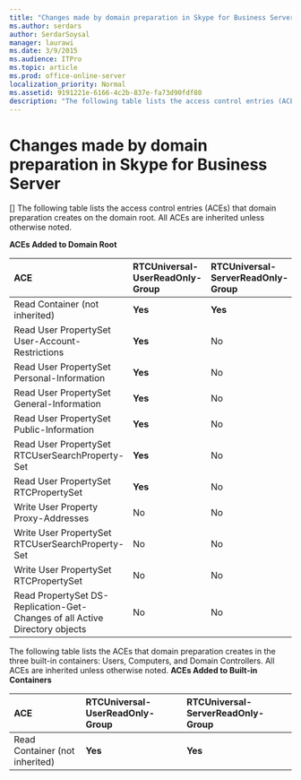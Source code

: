 ```yaml
---
title: "Changes made by domain preparation in Skype for Business Server"
ms.author: serdars
author: SerdarSoysal
manager: laurawi
ms.date: 3/9/2015
ms.audience: ITPro
ms.topic: article
ms.prod: office-online-server
localization_priority: Normal
ms.assetid: 9191221e-6166-4c2b-837e-fa73d90fdf80
description: "The following table lists the access control entries (ACEs) that domain preparation creates on the domain root. All ACEs are inherited unless otherwise noted."
---
```


# Changes made by domain preparation in Skype for Business Server
[]
The following table lists the access control entries (ACEs) that domain preparation creates on the domain root. All ACEs are inherited unless otherwise noted.
  
**ACEs Added to Domain Root**

|**ACE**|**RTCUniversal-UserReadOnly-Group**|**RTCUniversal-ServerReadOnly-Group**|**RTCUniversal-UserAdmins**|**RTCHSUniversal-Services**|**Authenticated-Users**|
|:-----|:-----|:-----|:-----|:-----|:-----|
|Read Container (not inherited)  <br/> |**Yes** <br/> |**Yes** <br/> |No  <br/> |No  <br/> |No  <br/> |
|Read User PropertySet User-Account-Restrictions  <br/> |**Yes** <br/> |No  <br/> |No  <br/> |No  <br/> |No  <br/> |
|Read User PropertySet Personal-Information  <br/> |**Yes** <br/> |No  <br/> |No  <br/> |No  <br/> |No  <br/> |
|Read User PropertySet General-Information  <br/> |**Yes** <br/> |No  <br/> |No  <br/> |No  <br/> |No  <br/> |
|Read User PropertySet Public-Information  <br/> |**Yes** <br/> |No  <br/> |No  <br/> |No  <br/> |No  <br/> |
|Read User PropertySet RTCUserSearchProperty-Set  <br/> |**Yes** <br/> |No  <br/> |No  <br/> |No  <br/> |**Yes** <br/> |
|Read User PropertySet RTCPropertySet  <br/> |**Yes** <br/> |No  <br/> |No  <br/> |No  <br/> |No  <br/> |
|Write User Property Proxy-Addresses  <br/> |No  <br/> |No  <br/> |**Yes** <br/> |No  <br/> |No  <br/> |
|Write User PropertySet RTCUserSearchProperty-Set  <br/> |No  <br/> |No  <br/> |**Yes** <br/> |No  <br/> |No  <br/> |
|Write User PropertySet RTCPropertySet  <br/> |No  <br/> |No  <br/> |**Yes** <br/> |No  <br/> |No  <br/> |
|Read PropertySet DS-Replication-Get-Changes of all Active Directory objects  <br/> |No  <br/> |No  <br/> |No  <br/> |**Yes** <br/> |No  <br/> |
   
The following table lists the ACEs that domain preparation creates in the three built-in containers: Users, Computers, and Domain Controllers. All ACEs are inherited unless otherwise noted.
**ACEs Added to Built-in Containers**

|**ACE**|**RTCUniversal-UserReadOnly-Group**|**RTCUniversal-ServerReadOnly-Group**|
|:-----|:-----|:-----|
|Read Container (not inherited)  <br/> |**Yes** <br/> |**Yes** <br/> |
   

